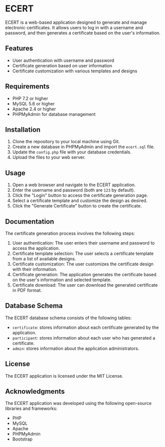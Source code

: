 # ECERT

ECERT is a web-based application designed to generate and manage electronic certificates. It allows users to log in with a username and password, and then generates a certificate based on the user's information.

## Features

* User authentication with username and password
* Certificate generation based on user information
* Certificate customization with various templates and designs

## Requirements

* PHP 7.2 or higher
* MySQL 5.6 or higher
* Apache 2.4 or higher
* PHPMyAdmin for database management

## Installation

1. Clone the repository to your local machine using Git.
2. Create a new database in PHPMyAdmin and import the `ecert.sql` file.
3. Update the `config.php` file with your database credentials.
4. Upload the files to your web server.

## Usage

1. Open a web browser and navigate to the ECERT application.
2. Enter the username and password (both are `123` by default).
3. Click the "Login" button to access the certificate generation page.
4. Select a certificate template and customize the design as desired.
5. Click the "Generate Certificate" button to create the certificate.

## Documentation

The certificate generation process involves the following steps:

1. User authentication: The user enters their username and password to access the application.
2. Certificate template selection: The user selects a certificate template from a list of available designs.
3. Certificate customization: The user customizes the certificate design with their information.
4. Certificate generation: The application generates the certificate based on the user's information and selected template.
5. Certificate download: The user can download the generated certificate in PDF format.

## Database Schema

The ECERT database schema consists of the following tables:

* `certificate`: stores information about each certificate generated by the application.
* `participant`: stores information about each user who has generated a certificate.
* `admin`: stores information about the application administrators.

## License

The ECERT application is licensed under the MIT License.

**Acknowledgments**
-----------------

The ECERT application was developed using the following open-source libraries and frameworks:

* PHP
* MySQL
* Apache
* PHPMyAdmin
* Bootstrap